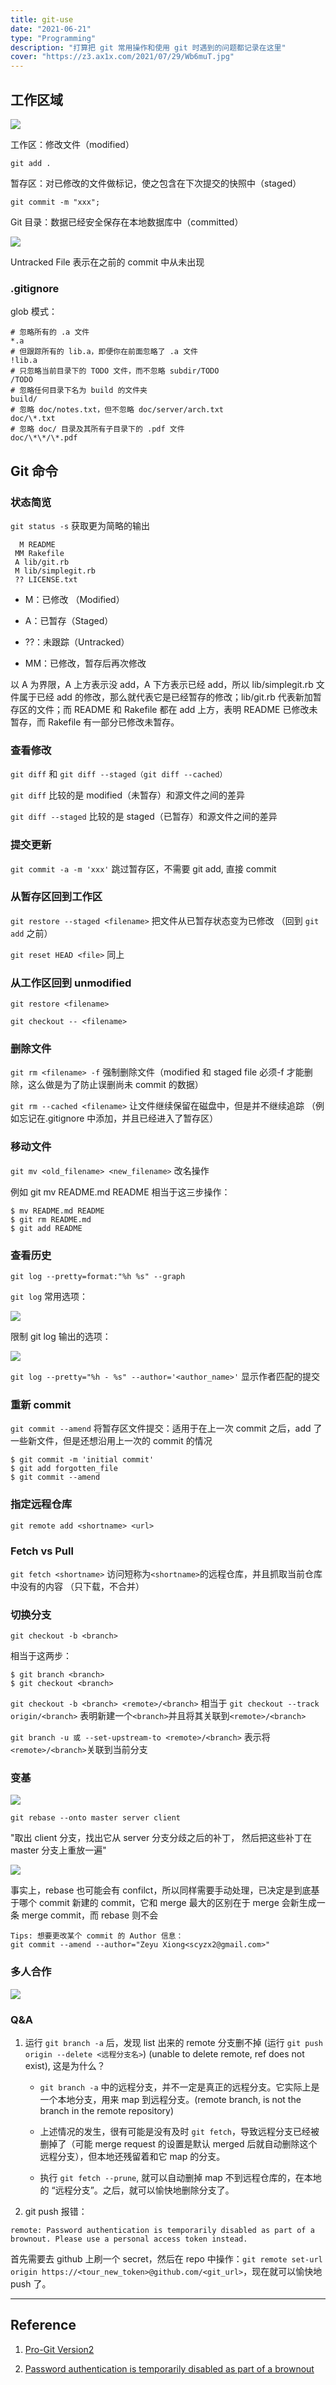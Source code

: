 ```yaml
---
title: git-use
date: "2021-06-21"
type: "Programming"
description: "打算把 git 常用操作和使用 git 时遇到的问题都记录在这里"
cover: "https://z3.ax1x.com/2021/07/29/Wb6muT.jpg"
---
```


## **工作区域**

![](1.png)

工作区：修改文件（modified）

`git add .`

暂存区：对已修改的文件做标记，使之包含在下次提交的快照中（staged）

`git commit -m "xxx";`

Git 目录：数据已经安全保存在本地数据库中（committed）

![](2.png)

Untracked File 表示在之前的 commit 中从未出现

### **.gitignore**

glob 模式：

```
# 忽略所有的 .a 文件
*.a
# 但跟踪所有的 lib.a，即便你在前面忽略了 .a 文件
!lib.a
# 只忽略当前目录下的 TODO 文件，而不忽略 subdir/TODO
/TODO
# 忽略任何目录下名为 build 的文件夹
build/
# 忽略 doc/notes.txt，但不忽略 doc/server/arch.txt
doc/\*.txt
# 忽略 doc/ 目录及其所有子目录下的 .pdf 文件
doc/\*\*/\*.pdf
```

## **Git 命令**

### **状态简览**

`git status -s` 获取更为简略的输出

```
  M README
 MM Rakefile
 A lib/git.rb
 M lib/simplegit.rb
 ?? LICENSE.txt
```

- M：已修改 （Modified）

- A：已暂存（Staged）

- ??：未跟踪（Untracked）

- MM：已修改，暂存后再次修改

以 A 为界限，A 上方表示没 add，A 下方表示已经 add，所以 lib/simplegit.rb 文件属于已经 add 的修改，那么就代表它是已经暂存的修改；lib/git.rb 代表新加暂存区的文件；而 README 和 Rakefile 都在 add 上方，表明 README 已修改未暂存，而 Rakefile 有一部分已修改未暂存。

### **查看修改**

`git diff` 和 `git diff --staged（git diff --cached）`

`git diff` 比较的是 modified（未暂存）和源文件之间的差异

`git diff --staged` 比较的是 staged（已暂存）和源文件之间的差异

### **提交更新**

`git commit -a -m 'xxx'` 跳过暂存区，不需要 git add, 直接 commit

### **从暂存区回到工作区**

`git restore --staged <filename>` 把文件从已暂存状态变为已修改 （回到 `git add` 之前）

`git reset HEAD <file>` 同上

### 从工作区回到 unmodified

`git restore <filename>`

`git checkout -- <filename>`

### **删除文件**

`git rm <filename> -f` 强制删除文件（modified 和 staged file 必须-f 才能删除，这么做是为了防止误删尚未 commit 的数据）

`git rm --cached <filename>` 让文件继续保留在磁盘中，但是并不继续追踪 （例如忘记在.gitignore 中添加，并且已经进入了暂存区）

### **移动文件**

`git mv <old_filename> <new_filename>` 改名操作

例如 git mv README.md README 相当于这三步操作：

```
$ mv README.md README
$ git rm README.md
$ git add README
```

### **查看历史**

`git log --pretty=format:"%h %s" --graph`

`git log` 常用选项：

![](3.png)

限制 git log 输出的选项：

![](4.png)

`git log --pretty="%h - %s" --author='<author_name>'` 显示作者匹配的提交

### **重新 commit**

`git commit --amend` 将暂存区文件提交：适用于在上一次 commit 之后，add 了一些新文件，但是还想沿用上一次的 commit 的情况

```
$ git commit -m 'initial commit'
$ git add forgotten_file
$ git commit --amend
```

### **指定远程仓库**

`git remote add <shortname> <url>`

### **Fetch vs Pull**

`git fetch <shortname>` 访问短称为`<shortname>`的远程仓库，并且抓取当前仓库中没有的内容 （只下载，不合并）

### **切换分支**

`git checkout -b <branch>`

相当于这两步：

```
$ git branch <branch>
$ git checkout <branch>
```

`git checkout -b <branch> <remote>/<branch>` 相当于 `git checkout --track origin/<branch>` 表明新建一个`<branch>`并且将其关联到`<remote>/<branch>`

`git branch -u 或 --set-upstream-to <remote>/<branch>` 表示将`<remote>/<branch>`关联到当前分支

### **变基**

![](5.png)

`git rebase --onto master server client`

"取出 client 分支，找出它从 server 分支分歧之后的补丁， 然后把这些补丁在 master 分支上重放一遍"

![](6.png)

事实上，rebase 也可能会有 confilct，所以同样需要手动处理，已决定是到底基于哪个 commit 新建的 commit，它和 merge 最大的区别在于 merge 会新生成一条 merge commit，而 rebase 则不会

```
Tips: 想要更改某个 commit 的 Author 信息：
git commit --amend --author="Zeyu Xiong<scyzx2@gmail.com>"
```

### **多人合作**

![](7.png)

### Q&A

1. 运行 `git branch -a` 后，发现 list 出来的 remote 分支删不掉 (运行 `git push origin --delete <远程分支名>`) (unable to delete remote, ref does not exist), 这是为什么？

   - `git branch -a` 中的远程分支，并不一定是真正的远程分支。它实际上是一个本地分支，用来 map 到远程分支。(remote branch, is not the branch in the remote repository)

   - 上述情况的发生，很有可能是没有及时 `git fetch`，导致远程分支已经被删掉了（可能 merge request 的设置是默认 merged 后就自动删除这个远程分支），但本地还残留着和它 map 的分支。

   - 执行 `git fetch --prune`, 就可以自动删掉 map 不到远程仓库的，在本地的 “远程分支”。之后，就可以愉快地删除分支了。

2. git push 报错：

```
remote: Password authentication is temporarily disabled as part of a brownout. Please use a personal access token instead.
```

首先需要去 github 上刷一个 secret，然后在 repo 中操作：`git remote set-url origin https://<tour_new_token>@github.com/<git_url>`，现在就可以愉快地 push 了。

---

## Reference

1. [Pro-Git Version2](https://git-scm.com/book/zh/v2)

2. [Password authentication is temporarily disabled as part of a brownout](https://exerror.com/password-authentication-is-temporarily-disabled-as-part-of-a-brownout/)
